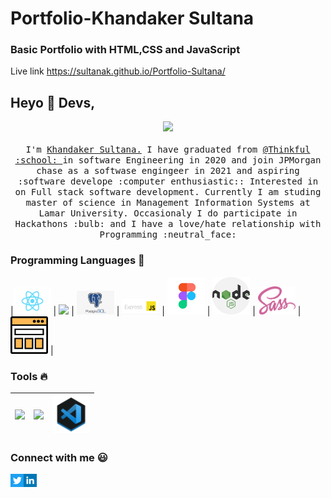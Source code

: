 
# Portfolio-Khandaker Sultana
  
  ### Basic Portfolio with HTML,CSS and JavaScript

Live link
https://sultanak.github.io/Portfolio-Sultana/

## Heyo :wave: Devs, 

<p align="center">
  <img src="https://raw.githubusercontent.com/coderjojo/coderjojo/master/img/github.gif" width=100>
  <br><br>
  
  <samp>
    I'm <a href="https://sultanak.github.io/Portfolio-Sultana/">Khandaker Sultana.</a> I have graduated from  <a href="https://www.thinkful.com/">@Thinkful :school: </a> in software Engineering  in 2020 and join JPMorgan chase as a softwase engingeer in 2021 and aspiring :software develope :computer  enthusiastic:: Interested in on Full stack software development. Currently I am studing master of science in Management Information Systems at Lamar University. Occasionaly I do participate in Hackathons :bulb: and I have a love/hate relationship with Programming :neutral_face:
  </samp>
</p>

### Programming Languages  :rocket:
|<img src="https://github.com/SultanaK/Portfolio-Sultana/blob/master/img/react.png" width=60> | <img src="https://raw.githubusercontent.com/coderjojo/coderjojo/master/img/js.png" width=60> | <img src="https://github.com/SultanaK/Portfolio-Sultana/blob/master/img/psql.png" width=60> | <img src="https://github.com/SultanaK/Portfolio-Sultana/blob/master/img/express.png" width=60> | <img src="https://github.com/SultanaK/Portfolio-Sultana/blob/master/img/figma.png" width=60> | <img src="https://github.com/SultanaK/Portfolio-Sultana/blob/master/img/node.png" width=60> | <img src="https://github.com/SultanaK/Portfolio-Sultana/blob/master/img/sass.png" width=60> | <img src="https://github.com/SultanaK/Portfolio-Sultana/blob/master/img/wireframe.png" width=60> |



### Tools :fire:
|<img src="https://raw.githubusercontent.com/coderjojo/coderjojo/master/img/vim.png" width=60> | <img src="https://raw.githubusercontent.com/coderjojo/coderjojo/master/img/github.svg" width=60> | <img src="https://github.com/SultanaK/Portfolio-Sultana/blob/master/img/vsCode.png" width=60> |
|:---:|:---:|:---:|

### Connect with me :smiley:
<a href="https://twitter.com/Sultana_R_K">
  <img align="left" alt="Khandaker sultana Twitter" width="21px" src="https://raw.githubusercontent.com/edent/SuperTinyIcons/099dc12b59179d07d534069bc8551718f786d91a/images/svg/twitter.svg" />
</a>
<a href="https://www.linkedin.com/in/khandaker-sultana/">
  <img align="left" alt="Vedant Jajoo Linkdin" width="21px" src="https://raw.githubusercontent.com/edent/SuperTinyIcons/099dc12b59179d07d534069bc8551718f786d91a/images/svg/linkedin.svg" />
</a>

<br/><br/>




